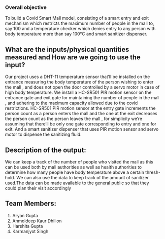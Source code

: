 ### Overall objective

To build a Covid Smart Mall model, consisting of a smart entry and exit mechanism
which restricts the maximum number of people in the mall to, say 100 and a
temperature checker which denies entry to any person with body temperature
more than say 100℃ and smart sanitizer dispenser.

## What are the inputs/physical quantities measured  and How are we going to use the input?

Our project uses a DHT-11 temperature sensor that’ll be installed on the entrance
measuring the body temperature of the person wishing to enter the mall , and does
not open the door controlled by a servo motor in case of high body temperature.
We install a HC-SR501 PIR motion sensor on the entrance gate and exit gate for
maintaining the number of people in the mall , and adhering to the maximum
capacity allowed due to the covid restrictions.
HC-SR501 PIR motion sensor at the entry gate increments the person count as a
person enters the mall and the one at the exit decreases the person count as the
person leaves the mall , for simplicity we’re assuming that there’ll be only one gate
corresponding to entry and one for exit.
And a smart sanitizer dispenser that uses PIR motion sensor and servo motor to
dispense the sanitizing fluid.

## Description of the output:

We can keep a track of the number of people who visited the mall as this can be
used both by mall authorities as well as health authorities to determine how many
people have body temperature above a certain thresh-hold. We can also use the
data to keep track of the amount of sanitizer used.The data can be made available
to the general public so that they could plan their visit accordingly

## Team Members:
1. Aryan Gupta
2. Anmoldeep Kaur Dhillon
4. Harshita Gupta
5. Karmanjyot Singh

